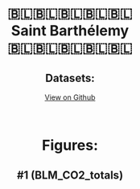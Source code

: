 
<center>
<h1 align="center">
🇧🇱🇧🇱🇧🇱🇧🇱🇧🇱
<br>
Saint Barthélemy
<br>
🇧🇱🇧🇱🇧🇱🇧🇱🇧🇱
</h1>
<h2>Datasets:</h2>
<p><a href="https://github.com/dquintani/Greenhouse-Data/tree/master/country_data/BLM_Saint Barthélemy/data">View on Github</a>
<br></p><p><br></p>
<h1>Figures:</h1><h2>#1 (BLM_CO2_totals)</h2>
<p><img alt="" src="figures/BLM_CO2_totals.png" /></p>